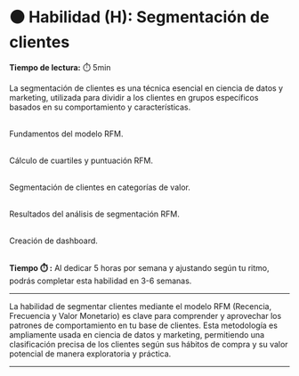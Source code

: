 # ⚫ Habilidad (H): Segmentación de clientes

**Tiempo de lectura:** ⏱️️️ 5min

<!-- El siguiente bloque de comentario se usa también  para mostrar un preview o resumen del program, skill o module en thumbnails de FE (por ejemplo) -->
<!-- preview:start -->
<p>La segmentación de clientes es una técnica esencial en ciencia de datos y marketing, utilizada para dividir a los clientes en grupos específicos basados en su comportamiento y características.</p>
<p><br>Fundamentos del modelo RFM.</p>
<p><br>Cálculo de cuartiles y puntuación RFM.</p>
<p><br>Segmentación de clientes en categorías de valor.</p>
<p><br>Resultados del análisis de segmentación RFM.</p>
<p><br>Creación de dashboard.</p>
<p><br><b>Tiempo ⏱️️ :</b> Al dedicar 5 horas por semana y ajustando según tu ritmo, podrás completar esta habilidad en 3-6 semanas.</p>
<!-- preview:end -->

---

La habilidad de segmentar clientes mediante el modelo RFM (Recencia, Frecuencia y Valor Monetario) es clave para comprender y aprovechar los patrones de comportamiento en tu base de clientes. Esta metodología es ampliamente usada en ciencia de datos y marketing, permitiendo una clasificación precisa de los clientes según sus hábitos de compra y su valor potencial de manera exploratoria y práctica.

---


